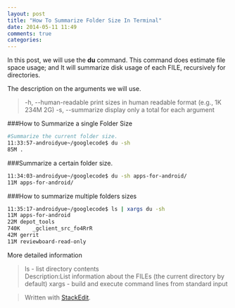 ```yaml
---
layout: post
title: "How To Summarize Folder Size In Terminal"
date: 2014-05-11 11:49
comments: true
categories: 
---
```

In this post, we will use the **du** command. This command does estimate file space usage; and It will summarize disk usage of each FILE, recursively for directories.  
<!-- more -->
The description on the arguments we will use.
>-h, --human-readable
print sizes in human readable format (e.g., 1K 234M 2G)
>-s, --summarize
display only a total for each argument


###How to Summarize a single Folder Size 

```bash
#Summarize the current folder size.
11:33:57-androidyue~/googlecode$ du -sh
85M	.
```

###Summarize a certain folder size.
```bash
11:34:03-androidyue~/googlecode$ du -sh apps-for-android/
11M	apps-for-android/
```

###How to summarize multiple folders sizes
```bash
11:35:17-androidyue~/googlecode$ ls | xargs du -sh
11M	apps-for-android
22M	depot_tools
740K	_gclient_src_fo4RrR
42M	gerrit
11M	reviewboard-read-only
```
More detailed information
> ls - list directory contents  
Description:List  information about the FILEs (the current directory by default)
> xargs - build and execute command lines from standard input

> Written with [StackEdit](https://stackedit.io/).
